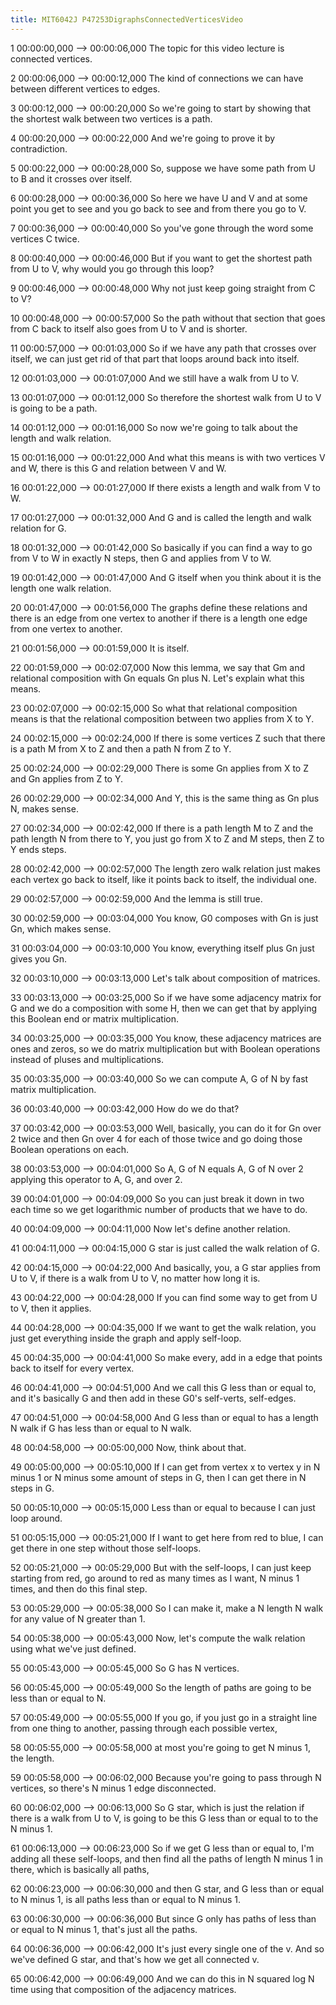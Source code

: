 ```yaml
---
title: MIT6042J P47253DigraphsConnectedVerticesVideo
---
```


1
00:00:00,000 --> 00:00:06,000
The topic for this video lecture is connected vertices.

2
00:00:06,000 --> 00:00:12,000
The kind of connections we can have between different vertices to edges.

3
00:00:12,000 --> 00:00:20,000
So we're going to start by showing that the shortest walk between two vertices is a path.

4
00:00:20,000 --> 00:00:22,000
And we're going to prove it by contradiction.

5
00:00:22,000 --> 00:00:28,000
So, suppose we have some path from U to B and it crosses over itself.

6
00:00:28,000 --> 00:00:36,000
So here we have U and V and at some point you get to see and you go back to see and from there you go to V.

7
00:00:36,000 --> 00:00:40,000
So you've gone through the word some vertices C twice.

8
00:00:40,000 --> 00:00:46,000
But if you want to get the shortest path from U to V, why would you go through this loop?

9
00:00:46,000 --> 00:00:48,000
Why not just keep going straight from C to V?

10
00:00:48,000 --> 00:00:57,000
So the path without that section that goes from C back to itself also goes from U to V and is shorter.

11
00:00:57,000 --> 00:01:03,000
So if we have any path that crosses over itself, we can just get rid of that part that loops around back into itself.

12
00:01:03,000 --> 00:01:07,000
And we still have a walk from U to V.

13
00:01:07,000 --> 00:01:12,000
So therefore the shortest walk from U to V is going to be a path.

14
00:01:12,000 --> 00:01:16,000
So now we're going to talk about the length and walk relation.

15
00:01:16,000 --> 00:01:22,000
And what this means is with two vertices V and W, there is this G and relation between V and W.

16
00:01:22,000 --> 00:01:27,000
If there exists a length and walk from V to W.

17
00:01:27,000 --> 00:01:32,000
And G and is called the length and walk relation for G.

18
00:01:32,000 --> 00:01:42,000
So basically if you can find a way to go from V to W in exactly N steps, then G and applies from V to W.

19
00:01:42,000 --> 00:01:47,000
And G itself when you think about it is the length one walk relation.

20
00:01:47,000 --> 00:01:56,000
The graphs define these relations and there is an edge from one vertex to another if there is a length one edge from one vertex to another.

21
00:01:56,000 --> 00:01:59,000
It is itself.

22
00:01:59,000 --> 00:02:07,000
Now this lemma, we say that Gm and relational composition with Gn equals Gn plus N. Let's explain what this means.

23
00:02:07,000 --> 00:02:15,000
So what that relational composition means is that the relational composition between two applies from X to Y.

24
00:02:15,000 --> 00:02:24,000
If there is some vertices Z such that there is a path M from X to Z and then a path N from Z to Y.

25
00:02:24,000 --> 00:02:29,000
There is some Gn applies from X to Z and Gn applies from Z to Y.

26
00:02:29,000 --> 00:02:34,000
And Y, this is the same thing as Gn plus N, makes sense.

27
00:02:34,000 --> 00:02:42,000
If there is a path length M to Z and the path length N from there to Y, you just go from X to Z and M steps, then Z to Y ends steps.

28
00:02:42,000 --> 00:02:57,000
The length zero walk relation just makes each vertex go back to itself, like it points back to itself, the individual one.

29
00:02:57,000 --> 00:02:59,000
And the lemma is still true.

30
00:02:59,000 --> 00:03:04,000
You know, G0 composes with Gn is just Gn, which makes sense.

31
00:03:04,000 --> 00:03:10,000
You know, everything itself plus Gn just gives you Gn.

32
00:03:10,000 --> 00:03:13,000
Let's talk about composition of matrices.

33
00:03:13,000 --> 00:03:25,000
So if we have some adjacency matrix for G and we do a composition with some H, then we can get that by applying this Boolean end or matrix multiplication.

34
00:03:25,000 --> 00:03:35,000
You know, these adjacency matrices are ones and zeros, so we do matrix multiplication but with Boolean operations instead of pluses and multiplications.

35
00:03:35,000 --> 00:03:40,000
So we can compute A, G of N by fast matrix multiplication.

36
00:03:40,000 --> 00:03:42,000
How do we do that?

37
00:03:42,000 --> 00:03:53,000
Well, basically, you can do it for Gn over 2 twice and then Gn over 4 for each of those twice and go doing those Boolean operations on each.

38
00:03:53,000 --> 00:04:01,000
So A, G of N equals A, G of N over 2 applying this operator to A, G, and over 2.

39
00:04:01,000 --> 00:04:09,000
So you can just break it down in two each time so we get logarithmic number of products that we have to do.

40
00:04:09,000 --> 00:04:11,000
Now let's define another relation.

41
00:04:11,000 --> 00:04:15,000
G star is just called the walk relation of G.

42
00:04:15,000 --> 00:04:22,000
And basically, you, a G star applies from U to V, if there is a walk from U to V, no matter how long it is.

43
00:04:22,000 --> 00:04:28,000
If you can find some way to get from U to V, then it applies.

44
00:04:28,000 --> 00:04:35,000
If we want to get the walk relation, you just get everything inside the graph and apply self-loop.

45
00:04:35,000 --> 00:04:41,000
So make every, add in a edge that points back to itself for every vertex.

46
00:04:41,000 --> 00:04:51,000
And we call this G less than or equal to, and it's basically G and then add in these G0's self-verts, self-edges.

47
00:04:51,000 --> 00:04:58,000
And G less than or equal to has a length N walk if G has less than or equal to N walk.

48
00:04:58,000 --> 00:05:00,000
Now, think about that.

49
00:05:00,000 --> 00:05:10,000
If I can get from vertex x to vertex y in N minus 1 or N minus some amount of steps in G, then I can get there in N steps in G.

50
00:05:10,000 --> 00:05:15,000
Less than or equal to because I can just loop around.

51
00:05:15,000 --> 00:05:21,000
If I want to get here from red to blue, I can get there in one step without those self-loops.

52
00:05:21,000 --> 00:05:29,000
But with the self-loops, I can just keep starting from red, go around to red as many times as I want, N minus 1 times, and then do this final step.

53
00:05:29,000 --> 00:05:38,000
So I can make it, make a N length N walk for any value of N greater than 1.

54
00:05:38,000 --> 00:05:43,000
Now, let's compute the walk relation using what we've just defined.

55
00:05:43,000 --> 00:05:45,000
So G has N vertices.

56
00:05:45,000 --> 00:05:49,000
So the length of paths are going to be less than or equal to N.

57
00:05:49,000 --> 00:05:55,000
If you go, if you just go in a straight line from one thing to another, passing through each possible vertex,

58
00:05:55,000 --> 00:05:58,000
at most you're going to get N minus 1, the length.

59
00:05:58,000 --> 00:06:02,000
Because you're going to pass through N vertices, so there's N minus 1 edge disconnected.

60
00:06:02,000 --> 00:06:13,000
So G star, which is just the relation if there is a walk from U to V, is going to be this G less than or equal to to the N minus 1.

61
00:06:13,000 --> 00:06:23,000
So if we get G less than or equal to, I'm adding all these self-loops, and then find all the paths of length N minus 1 in there, which is basically all paths,

62
00:06:23,000 --> 00:06:30,000
and then G star, and G less than or equal to N minus 1, is all paths less than or equal to N minus 1.

63
00:06:30,000 --> 00:06:36,000
But since G only has paths of less than or equal to N minus 1, that's just all the paths.

64
00:06:36,000 --> 00:06:42,000
It's just every single one of the v. And so we've defined G star, and that's how we get all connected v.

65
00:06:42,000 --> 00:06:49,000
And we can do this in N squared log N time using that composition of the adjacency matrices.

